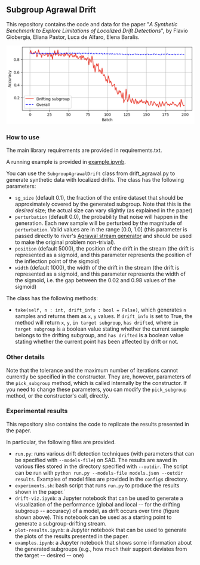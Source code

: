 ## Subgroup Agrawal Drift 

This repository contains the code and data for the paper "_A Synthetic Benchmark to Explore Limitations of Localized Drift Detections_", by Flavio Giobergia, Eliana Pastor, Luca de Alfaro, Elena Baralis. 

![alt text](image.png)

### How to use
The main library requirements are provided in requirements.txt.

A running example is provided in [example.ipynb](example.ipynb).

You can use the `SubgroupAgrawalDrift` class from drift_agrawal.py to generate synthetic data with localized drifts. The class has the following parameters:

- `sg_size` (default 0.1), the fraction of the entire dataset that should be approximately covered by the generated subgroup. Note that this is the *desired* size; the actual size can vary slightly (as explained in the paper)
- `perturbation` (default 0.0), the probability that noise will happen in the generation. Each new sample will be perturbed by the magnitude of `perturbation`. Valid values are in the range [0.0, 1.0] (this parameter is passed directly to river's [Agrawal stream generator](https://riverml.xyz/latest/api/datasets/synth/Agrawal/) and should be used to make the original problem non-trivial). 
- `position` (default 5000), the position of the drift in the stream (the drift is represented as a sigmoid, and this parameter represents the position of the inflection point of the sigmoid)
- `width` (default 1000), the width of the drift in the stream (the drift is represented as a sigmoid, and this parameter represents the width of the sigmoid, i.e. the gap between the 0.02 and 0.98 values of the sigmoid)

The class has the following methods:
- `take(self, n : int, drift_info : bool = False)`, which generates `n` samples and returns them as `x`, `y` values. If `drift_info` is set to True, the method will return `x`, `y`, `in target subgroup`, `has drifted`, where `in target subgroup` is a boolean value stating whether the current sample belongs to the drifting subgroup, and `has drifted` is a boolean value stating whether the current point has been affected by drift or not.

### Other details
Note that the tolerance and the maximum number of iterations cannot currently be specified in the constructor. They are, however, parameters of the `pick_subgroup` method, which is called internally by the constructor. If you need to change these parameters, you can modify the `pick_subgroup` method, or the constructor's call, directly.

### Experimental results
This repository also contains the code to replicate the results presented in the paper. 

In particular, the following files are provided.

- `run.py`: runs various drift detection techniques (with parameters that can be specified with `--models-file`) on SAD. The results are saved in various files stored in the directory specified with `--outdir`. The script can be run with `python run.py --models-file models.json --outdir results`. Examples of model files are provided in the `configs` directory.
- `experiments.sh`: bash script that runs `run.py` to produce the results shown in the paper.`
- `drift-viz.ipynb`: a Jupyter notebook that can be used to generate a visualization of the performance (global and local -- for the drifting subgroup -- accuracy) of a model, as drift occurs over time (figure shown above). This notebook can be used as a starting point to generate a subgroup-drifting stream.
- `plot-results.ipynb`: a Jupyter notebook that can be used to generate the plots of the results presented in the paper.
- `examples.ipynb`: a Jupyter notebook that shows some information about the generated subgroups (e.g., how much their support deviates from the target -- desired -- one)
